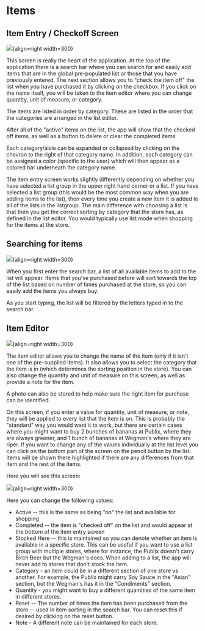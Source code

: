 # Items

## Item Entry / Checkoff Screen

![](../assets/items.png){align=right width=300}

This screen is really the heart of the application.  At the top of the application there is a search bar where you can search for and easily add items that are in the global pre-populated list or those that you have previously entered.  The next section allows you to "check the item off" the list when you have purchased it by clicking on the checkbox. If you click on the name itself, you will be taken to the item editor where you can change quantity, unit of measure, or category.

The items are listed in order by category. These are listed in the order that the categories are arranged in the list editor.

After all of the "active" items on the list, the app will show that the checked off items, as well as a button to delete or clear the completed items.

Each category/aisle can be expanded or collapsed by clicking on the chevron to the right of that category name. In addition, each category can be assigned a color (specific to the user) which will then appear as a colored bar underneath the category name.

The item entry screen works slightly differently depending on whether you have selected a list group in the upper right hand corner or a list. If you have selected a list group (this would be the most common way when you are adding items to the list), then every time you create a new item it is added to all of the lists in the listgroup. The main difference with choosing a list is that then you get the correct sorting by category that the store has, as defined in the list editor. You would typically use list mode when shopping for the items at the store.

## Searching for items

![](../assets/search.png){align=right width=300}

When you first enter the search bar, a list of all available items to add to the list will appear. Items that you've purchased before will sort towards the top of the list based on number of times purchased at the store, so you can easily add the items you always buy. 

As you start typing, the list will be filtered by the letters typed in to the search bar.


## Item Editor

![](../assets/itemedit.png){align=right width=300}

The item editor allows you to change the name of the item (only if it isn't one of the pre-supplied items).  It also allows you to select the category that the item is in (which determines the sorting position in the store). You can also change the quantity and unit of measure on this screen, as well as provide a note for the item.

A photo can also be stored to help make sure the right item for purchase can be identified.

On this screen, if you enter a value for quantity, unit of measure, or note, they will be applied to every list that the item is on.  This is probably the "standard" way you would want it to work, but there are certain cases where you might want to buy 2 bunches of bananas at Publix, where they are always greener, and 1 bunch of bananas at Wegman's where they are riper.  If you want to change any of the values individually at the list level you can click on the bottom part of the screen on the pencil button by the list.  Items will be shown there highlighted if there are any differences from that item and the rest of the items.

Here you will see this screen:

![](../assets/itempopup.png){align=right width=300}

Here you can change the following values:

*  Active -- this is the same as being "on" the list and available for shopping
*  Completed -- the item is "checked off" on the list and would appear at the bottom of the item entry screen
*  Stocked Here -- this is maintained so you can denote whether an item is available in a specific store. This can be useful if you want to use a list group with multiple stores, where for instance, the Publix doesn't carry Birch Beer but the Wegman's does.  When adding to a list, the app will never add to stores that don't stock the item.
*  Category - an item could be in a different section of one store vs another.  For example, the Publix might carry Soy Sauce in the "Asian" section, but the Wegman's has it in the "Condiments" section.
*  Quantity - you might want to buy a different quantities of the same item in different stores.
*  Reset -- The number of times the item has been purchased from the store -- used in item sorting in the search bar. You can reset this if desired by clicking on the reset button.
*  Note - A different note can be maintained for each store.
